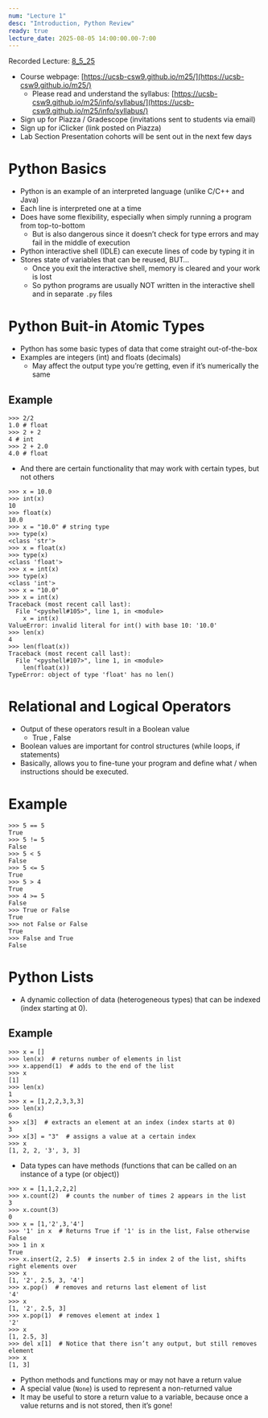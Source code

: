 ```yaml
---
num: "Lecture 1"
desc: "Introduction, Python Review"
ready: true
lecture_date: 2025-08-05 14:00:00.00-7:00
---
```


Recorded Lecture: [8_5_25](https://drive.google.com/file/d/1p3ovZWC_PM9RlTRnj7cDEp0y4y_tdMjn/view?usp=drive_link)

* Course webpage: [https://ucsb-csw9.github.io/m25/](https://ucsb-csw9.github.io/m25/)
	* Please read and understand the syllabus: [https://ucsb-csw9.github.io/m25/info/syllabus/](https://ucsb-csw9.github.io/m25/info/syllabus/)
* Sign up for Piazza / Gradescope (invitations sent to students via
    email)
* Sign up for iClicker (link posted on Piazza)
* Lab Section Presentation cohorts will be sent out in the next few days

# Python Basics

* Python is an example of an interpreted language (unlike C/C++ and Java)
* Each line is interpreted one at a time
* Does have some flexibility, especially when simply running a program from top-to-bottom
	* But is also dangerous since it doesn’t check for type errors and may fail in the middle of execution
* Python interactive shell (IDLE) can execute lines of code by typing it in
* Stores state of variables that can be reused, BUT…
	* Once you exit the interactive shell, memory is cleared and your work is lost
	* So python programs are usually NOT written in the interactive shell and in separate `.py` files

# Python Buit-in Atomic Types

* Python has some basic types of data that come straight out-of-the-box
* Examples are integers (int) and floats (decimals)
	* May affect the output type you’re getting, even if it’s numerically the same

## Example

```
>>> 2/2
1.0 # float
>>> 2 + 2
4 # int
>>> 2 + 2.0
4.0 # float
```

* And there are certain functionality that may work with certain types, but not others

```
>>> x = 10.0
>>> int(x)
10
>>> float(x)
10.0
>>> x = "10.0" # string type
>>> type(x)
<class 'str'>
>>> x = float(x)
>>> type(x)
<class 'float'>
>>> x = int(x)
>>> type(x)
<class 'int'>
>>> x = "10.0"
>>> x = int(x)
Traceback (most recent call last):
  File "<pyshell#105>", line 1, in <module>
    x = int(x)
ValueError: invalid literal for int() with base 10: '10.0'
>>> len(x)
4
>>> len(float(x))
Traceback (most recent call last):
  File "<pyshell#107>", line 1, in <module>
    len(float(x))
TypeError: object of type 'float' has no len()
```

# Relational and Logical Operators

* Output of these operators result in a Boolean value
	* True , False
* Boolean values are important for control structures (while loops, if statements)
* Basically, allows you to fine-tune your program and define what / when instructions should be executed.

# Example

```
>>> 5 == 5
True
>>> 5 != 5
False
>>> 5 < 5
False
>>> 5 <= 5
True
>>> 5 > 4
True
>>> 4 >= 5
False
>>> True or False
True
>>> not False or False
True
>>> False and True
False
```

# Python Lists

* A dynamic collection of data (heterogeneous types) that can be indexed (index starting at 0).

## Example

```
>>> x = []
>>> len(x)  # returns number of elements in list
>>> x.append(1)	 # adds to the end of the list
>>> x
[1]
>>> len(x)
1
>>> x = [1,2,2,3,3,3]
>>> len(x)
6
>>> x[3]  # extracts an element at an index (index starts at 0)
3
>>> x[3] = "3"  # assigns a value at a certain index
>>> x
[1, 2, 2, '3', 3, 3]
```

* Data types can have methods (functions that can be called on an instance of a type (or object))

```
>>> x = [1,1,2,2,2]
>>> x.count(2)  # counts the number of times 2 appears in the list
3
>>> x.count(3)
0
>>> x = [1,'2',3,'4']
>>> '1' in x  # Returns True if '1' is in the list, False otherwise
False
>>> 1 in x
True
>>> x.insert(2, 2.5)  # inserts 2.5 in index 2 of the list, shifts right elements over
>>> x
[1, '2', 2.5, 3, '4']
>>> x.pop()  # removes and returns last element of list
'4'
>>> x
[1, '2', 2.5, 3]
>>> x.pop(1)  # removes element at index 1
'2'
>>> x
[1, 2.5, 3]
>>> del x[1]  # Notice that there isn’t any output, but still removes element
>>> x
[1, 3]
```

* Python methods and functions may or may not have a return value
* A special value (`None`) is used to represent a non-returned value
* It may be useful to store a return value to a variable, because once a value returns and is not stored, then it’s gone!
